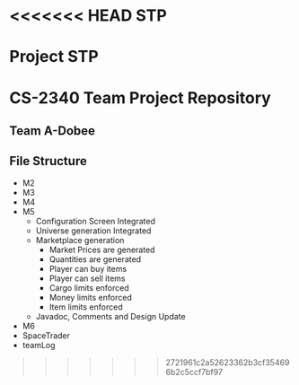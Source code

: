 <<<<<<< HEAD
STP
===

Project STP
=======
# CS-2340 Team Project Repository
## Team A-Dobee

## File Structure
* M2
* M3
* M4
* M5
    * Configuration Screen Integrated
    * Universe generation Integrated
    * Marketplace generation
        * Market Prices are generated
        * Quantities are generated
        * Player can buy items
        * Player can sell items
        * Cargo limits enforced
        * Money limits enforced
        * Item limits enforced
    * Javadoc, Comments and Design Update
* M6
* SpaceTrader
* teamLog
>>>>>>> 2721961c2a52623362b3cf354696b2c5ccf7bf97

